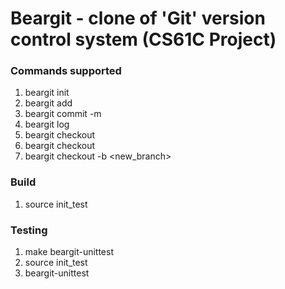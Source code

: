 # Beargit - clone of 'Git' version control system (CS61C Project)

### Commands supported

1. beargit init
2. beargit add <file>
3. beargit commit -m <message>
4. beargit log
5. beargit checkout <commit>
6. beargit checkout <branch>
7. beargit checkout -b <new_branch>

### Build

1. source init_test

### Testing

1. make beargit-unittest
2. source init_test
3. beargit-unittest
